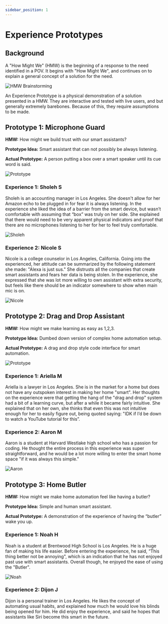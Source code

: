 ```yaml
---
sidebar_position: 1
---
```


# Experience Prototypes 

## Background

A "How Might We" (HMW) is the beginning of a response to the need identified in a POV. It begins with "How Might We", and continues on to explain a general concept of a solution for the need. 

![HMW Brainstorming](/img/pov/hmw.jpeg)

An Experience Prototype is a physical demonstration of a solution presented in a HMW. They are interactive and tested with live users, and but generally extremely barebones. Because of this, they require assumptions to be made. 

## Prototype 1: Microphone Guard

**HMW:** How might we build trust with our smart assistants?

**Prototype Idea:** Smart assistant that can not possibly be always listening. 

**Actual Prototype:** A person putting a box over a smart speaker until its cue word is said. 

![Prototype](/img/experience/IMG_7418.jpeg)

  ### Experience 1: Sholeh S

  Sholeh is an accounting manager in Los Angeles. She doesn't allow for her Amazon echo to be plugged in for fear it is always listening. In the experience she liked the idea of a barrier from the smart device, but wasn’t comfortable with assuming that “box” was truly on her side. She explained that there would need to be very apparent physical indicators and proof that there are no microphones listening to her for her to feel truly comfortable. 

  ![Sholeh](/img/experience/IMG_6594.jpeg)

  ### Experience 2: Nicole S

  Nicole is a college counselor in Los Angeles, California. Going into the experienced, her attitude can be summarized by the following statement she made: "Alexa is just sus." She distrusts all the companies that create smart assistants and fears her data is being stolen. In the experience, she expressed that she was lot more willing to own assistant with extra security, but feels like there should be an indicator somewhere to show when main mic is on.

  ![Nicole](/img/experience/IMG_5378.jpeg)

## Prototype 2: Drag and Drop Assistant  

**HMW:** How might we make learning as easy as 1,2,3. 

**Prototype Idea:** Dumbed down version of complex home automation setup.  

**Actual Prototype:** A drag and drop style code interface for smart automation.  

![Prototype](/img/experience/Scratch.png)

  ### Experience 1: Ariella M

  Ariella is a lawyer in Los Angeles. She is in the market for a home but does not have any outspoken interest in making her home "smart". Her thoughts on the experience were that getting the hang of the "drag and drop" system had a bit of a learning curve, but after a while it became fairly intuitive. She explained that on her own, she thinks that even this was not intuitive enough for her to easily figure out, being quoted saying: "IDK if I’d be down to watch a YouTube tutorial for this”. 

  ### Experience 2: Aaron M

  Aaron is a student at Harvard Westlake high school who has a passion for coding. He thought the entire process in this experience was super straightforward, and he would be a lot more willing to enter the smart home space "if it was always this simple." 

  ![Aaron](/img/experience/71772058454__F93C92B6-DF70-41C6-8478-436DEEBD9D6B.jpeg)

## Prototype 3: Home Butler

**HMW:** How might we make home automation feel like having a butler?

**Prototype Idea:** Simple and human smart assistant.

**Actual Prototype:** A demonstration of the experience of having the “butler” wake you up. 

### Experience 1: Noah H

Noah is a student at Brentwood High School is Los Angeles. He is a huge fan of making his life easier. Before entering the experience, he said, “This thing better not be annoying", which is an indication that he has not enjoyed past use with smart assistants. Overall though, he enjoyed the ease of using the "Butler". 

![Noah](/img/experience/Noahhamid.jpeg)

### Experience 2: Dijon J

Dijon is a personal trainer in Los Angeles. He likes the concept of automating usual habits, and explained how much he would love his blinds being opened for him. He did enjoy the experience, and said he hopes that assistants like Siri become this smart in the future. 
